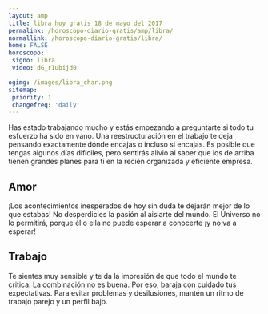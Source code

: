 ```yaml
---
layout: amp
title: libra hoy gratis 18 de mayo del 2017 
permalink: /horoscopo-diario-gratis/amp/libra/
normallink: /horoscopo-diario-gratis/libra/
home: FALSE
horoscopo:
 signo: libra
 video: dG_rIubijd0

ogimg: /images/libra_char.png
sitemap:
 priority: 1
 changefreq: 'daily'
---
```



Has estado trabajando mucho y estás empezando a preguntarte si todo tu esfuerzo ha sido en vano. Una reestructuración en el trabajo te deja pensando exactamente dónde encajas o incluso si encajas. Es posible que tengas algunos días difíciles, pero sentirás alivio al saber que los de arriba tienen grandes planes para ti en la recién organizada y eficiente empresa.

## Amor

¡Los acontecimientos inesperados de hoy sin duda te dejarán mejor de lo que estabas! No desperdicies la pasión al aislarte del mundo. El Universo no lo permitirá, porque él o ella no puede esperar a conocerte ¡y no va a esperar!

## Trabajo

Te sientes muy sensible y te da la impresión de que todo el mundo te critica. La combinación no es buena. Por eso, baraja con cuidado tus expectativas. Para evitar problemas y desilusiones, mantén un ritmo de trabajo parejo y un perfil bajo.